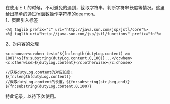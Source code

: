 ﻿在使用ＥＬ的时候，不可避免的遇到，截取字符串，判断字符串长度等情况。这里给出简单的通过fn函数操作字符串的deamon。<br/>
1、页面引入标签<br/>
```
<%@ taglib prefix="c" uri="http://java.sun.com/jsp/jstl/core"%>
<%@ taglib uri="http://java.sun.com/jsp/jstl/functions" prefix="fn"%>
```
2、对内容的处理
```
<c:choose><c:when test='${fn:length(dutyLog.content) >= 100}'>${fn:substring(dutyLog.content,0,100)}...</c:when><c:otherwise>${dutyLog.content}</c:otherwise></c:choose>
```
```
//获取dutyLog.content的对应长度；
${fn:length(dutyLog.content)} 
//截取dutyLog.content的长度，${fn:substring(str,beg,end)}
${fn:substring(dutyLog.content,0,100)} 
```
特此记录，以待下次使用。